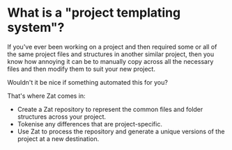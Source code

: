 # What is a "project templating system"?

If you've ever been working on a project and then required some or all of the same project files and structures in another similar project, then you know how annoying it can be to manually copy across all the necessary files and then modify them to suit your new project.

Wouldn't it be nice if something automated this for you?

That's where Zat comes in:
- Create a Zat repository to represent the common files and folder structures across your project.
- Tokenise any differences that are project-specific.
- Use Zat to process the repository and generate a unique versions of the project at a new destination.
